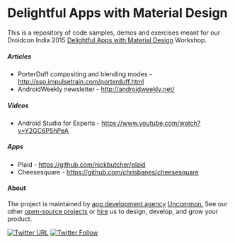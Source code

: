 # Delightful Apps with Material Design

This is a repository of code samples, demos and exercises meant for our Droidcon India 2015 [Delightful Apps with Material Design](https://droidcon.in/2015/material-design-workshop) Workshop.

##### Articles
* PorterDuff compositing and blending modes - http://ssp.impulsetrain.com/porterduff.html
* AndroidWeekly newsletter - http://androidweekly.net/

##### Videos
* Android Studio for Experts - https://www.youtube.com/watch?v=Y2GC6P5hPeA

##### Apps
* Plaid - https://github.com/nickbutcher/plaid
* Cheesesquare - https://github.com/chrisbanes/cheesesquare


#### About
The project is maintained by [app development agency](http://www.uncommon.is) [Uncommon.](http://www.uncommon.is)
See our other [open-source projects](https://github.com/isuncommon) or [hire](http://www.uncommon.is/#contact-us) us to design, develop, and grow your product.

[![Twitter URL](https://img.shields.io/twitter/url/http/shields.io.svg?style=social)](https://twitter.com/intent/tweet?text=https://github.com/IsUncommon/Droidcon-India-2015)
[![Twitter Follow](https://img.shields.io/twitter/follow/isuncommon.svg?style=social)](https://twitter.com/isuncommon)
